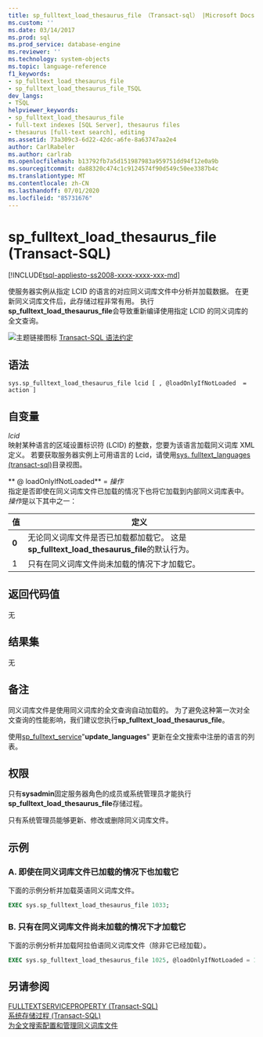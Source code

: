 ```yaml
---
title: sp_fulltext_load_thesaurus_file （Transact-sql） |Microsoft Docs
ms.custom: ''
ms.date: 03/14/2017
ms.prod: sql
ms.prod_service: database-engine
ms.reviewer: ''
ms.technology: system-objects
ms.topic: language-reference
f1_keywords:
- sp_fulltext_load_thesaurus_file
- sp_fulltext_load_thesaurus_file_TSQL
dev_langs:
- TSQL
helpviewer_keywords:
- sp_fulltext_load_thesaurus_file
- full-text indexes [SQL Server], thesaurus files
- thesaurus [full-text search], editing
ms.assetid: 73a309c3-6d22-42dc-a6fe-8a63747aa2e4
author: CarlRabeler
ms.author: carlrab
ms.openlocfilehash: b13792fb7a5d151987983a959751dd94f12e0a9b
ms.sourcegitcommit: da88320c474c1c9124574f90d549c50ee3387b4c
ms.translationtype: MT
ms.contentlocale: zh-CN
ms.lasthandoff: 07/01/2020
ms.locfileid: "85731676"
---
```

# <a name="sp_fulltext_load_thesaurus_file-transact-sql"></a>sp_fulltext_load_thesaurus_file (Transact-SQL)

[!INCLUDE[tsql-appliesto-ss2008-xxxx-xxxx-xxx-md](../../includes/applies-to-version/sqlserver.md)]

  使服务器实例从指定 LCID 的语言的对应同义词库文件中分析并加载数据。 在更新同义词库文件后，此存储过程非常有用。 执行**sp_fulltext_load_thesaurus_file**会导致重新编译使用指定 LCID 的同义词库的全文查询。  
  
 ![主题链接图标](../../database-engine/configure-windows/media/topic-link.gif "“主题链接”图标") [Transact-SQL 语法约定](../../t-sql/language-elements/transact-sql-syntax-conventions-transact-sql.md)  
  
## <a name="syntax"></a>语法  
  
```  
sys.sp_fulltext_load_thesaurus_file lcid [ , @loadOnlyIfNotLoaded  = action ]   
```  
  
## <a name="arguments"></a>自变量  
 *lcid*  
 映射某种语言的区域设置标识符 (LCID) 的整数，您要为该语言加载同义词库 XML 定义。 若要获取服务器实例上可用语言的 Lcid，请使用[sys. fulltext_languages &#40;transact-sql&#41;](../../relational-databases/system-catalog-views/sys-fulltext-languages-transact-sql.md)目录视图。  
  
 ** \@ loadOnlyIfNotLoaded**  =  *操作*  
 指定是否即使在同义词库文件已加载的情况下也将它加载到内部同义词库表中。 *操作*是以下其中之一：  
  
|值|定义|  
|-----------|----------------|  
|**0**|无论同义词库文件是否已加载都加载它。 这是**sp_fulltext_load_thesaurus_file**的默认行为。|  
|1|只有在同义词库文件尚未加载的情况下才加载它。|  
  
## <a name="return-code-values"></a>返回代码值  
 无  
  
## <a name="result-sets"></a>结果集  
 无  
  
## <a name="remarks"></a>备注  
 同义词库文件是使用同义词库的全文查询自动加载的。 为了避免这种第一次对全文查询的性能影响，我们建议您执行**sp_fulltext_load_thesaurus_file**。  
  
 使用[sp_fulltext_service](../../relational-databases/system-stored-procedures/sp-fulltext-service-transact-sql.md)"**update_languages**" 更新在全文搜索中注册的语言的列表。  
  
## <a name="permissions"></a>权限  
 只有**sysadmin**固定服务器角色的成员或系统管理员才能执行**sp_fulltext_load_thesaurus_file**存储过程。  
  
 只有系统管理员能够更新、修改或删除同义词库文件。  
  
## <a name="examples"></a>示例  
  
### <a name="a-load-a-thesaurus-file-even-if-it-is-already-loaded"></a>A. 即使在同义词库文件已加载的情况下也加载它  
 下面的示例分析并加载英语同义词库文件。  
  
```sql
EXEC sys.sp_fulltext_load_thesaurus_file 1033;
```  
  
### <a name="b-load-a-thesaurus-file-only-if-it-is-not-yet-loaded"></a>B. 只有在同义词库文件尚未加载的情况下才加载它  
 下面的示例分析并加载阿拉伯语同义词库文件（除非它已经加载）。  
  
```sql
EXEC sys.sp_fulltext_load_thesaurus_file 1025, @loadOnlyIfNotLoaded = 1;
```  

## <a name="see-also"></a>另请参阅

[FULLTEXTSERVICEPROPERTY (Transact-SQL)](../../t-sql/functions/fulltextserviceproperty-transact-sql.md)  
[系统存储过程 (Transact-SQL)](../../relational-databases/system-stored-procedures/system-stored-procedures-transact-sql.md)  
[为全文搜索配置和管理同义词库文件](../../relational-databases/search/configure-and-manage-thesaurus-files-for-full-text-search.md)
